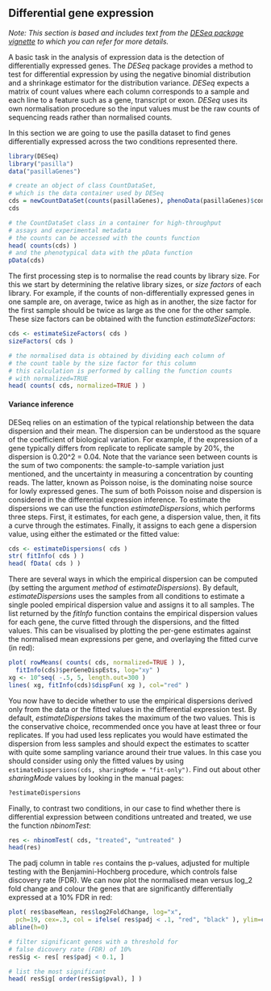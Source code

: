 ## Differential gene expression
*Note: This section is based and includes text from the [DESeq package vignette](http://www.bioconductor.org/packages/release/bioc/vignettes/DESeq/inst/doc/DESeq.pdf) to which you can refer for more details.*

A basic task in the analysis of expression data is the detection of differentially expressed genes. The *DESeq* package provides a method to test for differential expression by using the negative binomial distribution and a shrinkage estimator for the distribution variance. *DESeq* expects a matrix of count values where each column corresponds to a sample and each line to a feature such as a gene, transcript or exon. *DESeq* uses its own normalisation procedure so the input values must be the raw counts of sequencing reads rather than normalised counts.

In this section we are going to use the pasilla dataset to find genes differentially expressed across the two conditions represented there.

```R
library(DESeq)
library("pasilla")
data("pasillaGenes")

# create an object of class CountDataSet, 
# which is the data container used by DESeq
cds = newCountDataSet(counts(pasillaGenes), phenoData(pasillaGenes)$condition)
cds

# the CountDataSet class in a container for high-throughput 
# assays and experimental metadata
# the counts can be accessed with the counts function
head( counts(cds) )
# and the phenotypical data with the pData function
pData(cds)
```

The first processing step is to normalise the read counts by library size. For this we start by determining the relative library sizes, or *size factors* of each library. For example, if the counts of non-differentially expressed genes in one sample are, on average, twice as high as in another, the size factor for the first sample should be twice as large as the one for the other sample. These size factors can be obtained with the function *estimateSizeFactors*:

```R
cds <- estimateSizeFactors( cds )
sizeFactors( cds )

# the normalised data is obtained by dividing each column of 
# the count table by the size factor for this column
# this calculation is performed by calling the function counts 
# with normalized=TRUE
head( counts( cds, normalized=TRUE ) )
```

#### Variance inference
DESeq relies on an estimation of the typical relationship between the data dispersion and their mean. The dispersion can be understood as the square of the coefficient of biological variation. For example, if the expression of a gene  typically differs from replicate to replicate sample by 20%, the dispersion is 0.20^2 = 0.04. Note that the variance seen between counts is the sum of two components: the sample-to-sample variation just mentioned, and the uncertainty in measuring a concentration by counting reads. The latter, known as Poisson noise, is the dominating noise source for lowly expressed genes. The sum of both Poisson noise and dispersion is considered in the differential expression inference. To estimate the dispersions we can use the function *estimateDispersions*, which performs three steps. First, it estimates, for each gene, a dispersion value, then, it fits a curve through the estimates. Finally, it assigns to each gene a dispersion value, using either the estimated or the fitted value:

```R
cds <- estimateDispersions( cds )
str( fitInfo( cds ) )
head( fData( cds ) )
```

There are several ways in which the empirical dispersion can be computed (by setting the argument *method* of *estimateDispersions*). By default, *estimateDispersions* uses the samples from all conditions to estimate a single pooled empirical dispersion value and assigns it to all samples. The list returned by the *fitInfo* function contains the empirical dispersion values for each gene, the curve fitted through the dispersions, and the fitted values. This can be visualised by plotting the per-gene estimates against the normalised mean expressions per gene, and overlaying the fitted curve (in red):

```R
plot( rowMeans( counts( cds, normalized=TRUE ) ), 
  fitInfo(cds)$perGeneDispEsts, log="xy" )
xg <- 10^seq( -.5, 5, length.out=300 ) 
lines( xg, fitInfo(cds)$dispFun( xg ), col="red" )
```

You now have to decide whether to use the empirical dispersions derived only from the data or the fitted values in the differential expression test. By default, *estimateDispersions* takes the maximum of the two values. This is the conservative choice, recommended once you have at least three or four replicates. If you had used less replicates you would have estimated the dispersion from less samples and should expect the estimates to scatter with quite some sampling variance around their true values. In this case you should consider using only the fitted values by using  `estimateDispersions(cds, sharingMode = "fit-only")`. Find out about other *sharingMode* values by looking in the manual pages:

```R
?estimateDispersions
```
              
Finally, to contrast two conditions, in our case to find whether there is differential expression between conditions untreated and treated, we use the function *nbinomTest*:

```R
res <- nbinomTest( cds, "treated", "untreated" )
head(res)
```

The padj column in table `res` contains the p-values, adjusted for multiple testing with the Benjamini-Hochberg procedure, which controls false discovery rate (FDR). We can now plot the normalised mean versus log_2 fold change and colour the genes that are significantly differentially expressed at a 10% FDR in red:
 
```R
plot( res$baseMean, res$log2FoldChange, log="x", 
  pch=19, cex=.3, col = ifelse( res$padj < .1, "red", "black" ), ylim=c(-5,5) )
abline(h=0)

# filter significant genes with a threshold for 
# false dicovery rate (FDR) of 10%
resSig <- res[ res$padj < 0.1, ]

# list the most significant
head( resSig[ order(resSig$pval), ] )
```